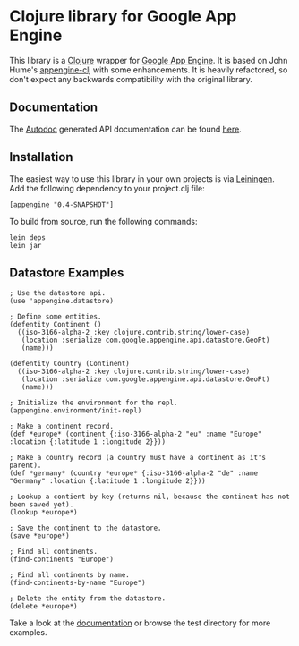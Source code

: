 
# Clojure library for Google App Engine

This library is a [Clojure](http://clojure.org) wrapper for [Google
App Engine](http://code.google.com/appengine). It is based on John
Hume's [appengine-clj](http://github.com/duelinmarkers/appengine-clj)
with some enhancements. It is heavily refactored, so don't expect any
backwards compatibility with the original library.

Documentation
-------------

The [Autodoc](http://tomfaulhaber.github.com/autodoc) generated API
documentation can be found
[here](http://r0man.github.com/appengine-clj).

Installation
------------

The easiest way to use this library in your own projects is via
[Leiningen](http://github.com/technomancy/leiningen). Add the
following dependency to your project.clj file:

    [appengine "0.4-SNAPSHOT"]

To build from source, run the following commands:

    lein deps
    lein jar

Datastore Examples
------------------

    ; Use the datastore api.
    (use 'appengine.datastore)

    ; Define some entities.
    (defentity Continent ()
      ((iso-3166-alpha-2 :key clojure.contrib.string/lower-case)
       (location :serialize com.google.appengine.api.datastore.GeoPt)
       (name)))

    (defentity Country (Continent)
      ((iso-3166-alpha-2 :key clojure.contrib.string/lower-case)
       (location :serialize com.google.appengine.api.datastore.GeoPt)
       (name)))

    ; Initialize the environment for the repl.
    (appengine.environment/init-repl)

    ; Make a continent record.    
    (def *europe* (continent {:iso-3166-alpha-2 "eu" :name "Europe" :location {:latitude 1 :longitude 2}}))

    ; Make a country record (a country must have a continent as it's parent).
    (def *germany* (country *europe* {:iso-3166-alpha-2 "de" :name "Germany" :location {:latitude 1 :longitude 2}}))

    ; Lookup a contient by key (returns nil, because the continent has not been saved yet).  
    (lookup *europe*)

    ; Save the continent to the datastore.
    (save *europe*)

    ; Find all continents.
    (find-continents "Europe")

    ; Find all continents by name.
    (find-continents-by-name "Europe")

    ; Delete the entity from the datastore.
    (delete *europe*)

Take a look at the
[documentation](http://r0man.github.com/appengine-clj) or browse the
test directory for more examples.
